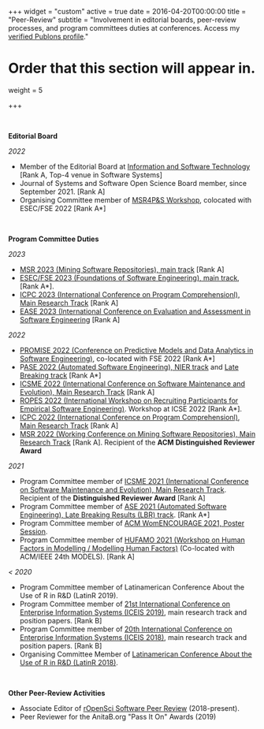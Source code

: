 +++
widget = "custom"
active = true
date = 2016-04-20T00:00:00
title = "Peer-Review"
subtitle = "Involvement in editorial boards, peer-review processes, and program committees duties at conferences. Access my [verified Publons profile](https://publons.com/researcher/1234715/melina-vidoni/peer-review/)."

# Order that this section will appear in.
weight = 5

+++

</br>


**Editorial Board**

_2022_

- Member of the Editorial Board at [Information and Software Technology](https://www.journals.elsevier.com/information-and-software-technology/editorial-board/melina-vidoni) [Rank A, Top-4 venue in Software Systems]
- Journal of Systems and Software Open Science Board member, since September 2021. [Rank A]
- Organising Committee member of [MSR4P&S Workshop](https://2022.esec-fse.org/track/fse-2022-workshops), colocated with ESEC/FSE 2022 [Rank A*]



</br>

**Program Committee Duties**

_2023_

- [MSR 2023 (Mining Software Repositories), main track]() [Rank A]
- [ESEC/FSE 2023 (Foundations of Software Engineering), main track](https://2023.esec-fse.org/track/fse-2023-research-papers), [Rank A*].
- [ICPC 2023 (International Conference on Program Comprehensionl), Main Research Track]() [Rank A]
- [EASE 2023 (International Conference on Evaluation and Assessment in Software Engineering](https://conf.researchr.org/committee/ease-2023/ease-2023-research-program-committee) [Rank A]

_2022_

- [PROMISE 2022 (Conference on Predictive Models and Data Analytics in Software Engineering)](https://promiseconf.github.io/2022/index.html), co-located with FSE 2022 [Rank A*]
- P[ASE 2022 (Automated Software Engineering), NIER track](https://conf.researchr.org/committee/ase-2022/ase-2022-nier-track-program-committee) and [Late Breaking track](https://conf.researchr.org/committee/ase-2022/ase-2022-late-breaking-results-program-committee) [Rank A*]
- [ICSME 2022 (International Conference on Software Maintenance and Evolution), Main Research Track](https://cyprusconferences.org/icsme2022/program-committee-of-the-technical-track/) [Rank A]
- [ROPES 2022 (International Workshop on Recruiting Participants for Empirical Software Engineering)](https://ropes-workshops.github.io/ropes22/). Workshop at ICSE 2022 [Rank A*].
- [ICPC 2022 (International Conference on Program Comprehensionl), Main Research Track](https://conf.researchr.org/committee/icpc-2022/icpc-2022-research-program-committee) [Rank A]
- [MSR 2022 (Working Conference on Mining Software Repositories), Main Research Track](https://conf.researchr.org/committee/msr-2022/msr-2022-technical-papers-program-committee) [Rank A]. Recipient of the **ACM Distinguished Reviewer Award** [<i class="fas fa-file-pdf" style="color:#850101"></i>](../publication/msr22-vidoni-distinguishedreviewer.pdf)






_2021_

- Program Committee member of [ICSME 2021 (International Conference on Software Maintenance and Evolution), Main Research Track](https://icsme2021.github.io/ProgramCommittee.html). Recipient of the **Distinguished Reviewer Award** [<i class="fas fa-link" style="color:#002db3"></i>](https://twitter.com/aserebrenik/status/1444009795355349014?s=20) [Rank A]
- Program Committee member of [ASE 2021 (Automated Software Engineering), Late Breaking Results (LBR) track](https://conf.researchr.org/committee/ase-2021/ase-2021-late-breaking-results-program-committee). [Rank A*]
- Program Committee member of [ACM WomENCOURAGE 2021, Poster Session](https://womencourage.acm.org/2021/poster-evaluation-committee/).
- Program Committee member of [HUFAMO 2021 (Workshop on Human Factors in Modelling / Modelling Human Factors)](https://www.monash.edu/it/humanise-lab/hufamo21) (Co-located with ACM/IEEE 24th MODELS). [Rank A]



_< 2020_

- Program Committee member of Latinamerican Conference About the Use of R in R&D (LatinR 2019).
- Program Committee member of [21st International Conference on Enterprise Information Systems (ICEIS 2019)](http://www.iceis.org/ProgramCommittee.aspx?y=2019), main research track and position papers. [Rank B]
- Program Committee member of [20th International Conference on Enterprise Information Systems (ICEIS 2018)](http://www.iceis.org/ProgramCommittee.aspx?y=2018), main research track and position papers. [Rank B]
- Organising Committee Member of [Latinamerican Conference About the Use of R in R&D (LatinR 2018)](http://latin-r.com/equipo/).




</br>

**Other Peer-Review Activities**

- Associate Editor of [rOpenSci Software Peer Review](https://ropensci.org/blog/2019/01/31/more_editors/) (2018-present).
- Peer Reviewer for the AnitaB.org "Pass It On" Awards (2019)


